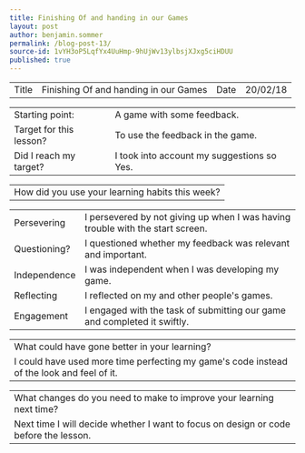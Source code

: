 ```yaml
---
title: Finishing Of and handing in our Games
layout: post
author: benjamin.sommer
permalink: /blog-post-13/
source-id: 1vYH3oP5LqfYx4UuHmp-9hUjWv13ylbsjXJxg5ciHDUU
published: true
---
```

<table>
  <tr>
    <td>Title</td>
    <td>Finishing Of and handing in our Games</td>
    <td>Date</td>
    <td>20/02/18</td>
  </tr>
</table>


<table>
  <tr>
    <td>Starting point:</td>
    <td>A game with some feedback.</td>
  </tr>
  <tr>
    <td>Target for this lesson?</td>
    <td>To use the feedback in the game.</td>
  </tr>
  <tr>
    <td>Did I reach my target? </td>
    <td>I took into account my suggestions so Yes.</td>
  </tr>
</table>


<table>
  <tr>
    <td>How did you use your learning habits this week?</td>
  </tr>
</table>


<table>
  <tr>
    <td>Persevering</td>
    <td>I persevered by not giving up when I was having trouble with the start screen.</td>
  </tr>
  <tr>
    <td>Questioning?</td>
    <td>I questioned whether my feedback was relevant and important.</td>
  </tr>
  <tr>
    <td>Independence</td>
    <td>I was independent when I was developing my game.</td>
  </tr>
  <tr>
    <td>Reflecting</td>
    <td>I reflected on my and other people's games.</td>
  </tr>
  <tr>
    <td>Engagement</td>
    <td>I engaged with the task of submitting our game and completed it swiftly.</td>
  </tr>
</table>


<table>
  <tr>
    <td>What could have gone better in your learning?</td>
  </tr>
  <tr>
    <td>I could have used more time perfecting my game's code instead of the look and feel of it.</td>
  </tr>
</table>


<table>
  <tr>
    <td>What changes do you need to make to improve your learning next time?</td>
  </tr>
  <tr>
    <td>Next time I will decide whether I want to focus on design or code before the lesson.</td>
  </tr>
</table>


